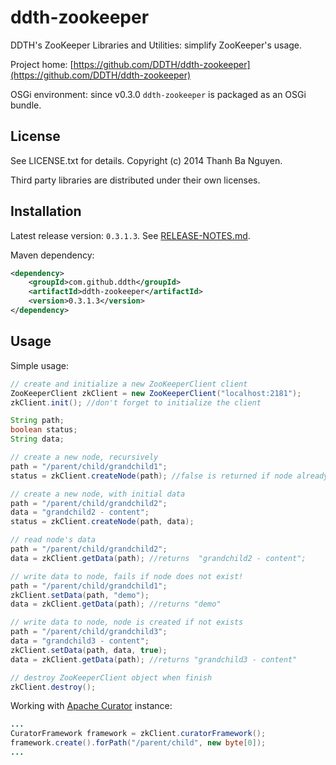 ddth-zookeeper
==============

DDTH's ZooKeeper Libraries and Utilities: simplify ZooKeeper's usage.

Project home:
[https://github.com/DDTH/ddth-zookeeper](https://github.com/DDTH/ddth-zookeeper)

OSGi environment: since v0.3.0 `ddth-zookeeper` is packaged as an OSGi bundle.


## License ##

See LICENSE.txt for details. Copyright (c) 2014 Thanh Ba Nguyen.

Third party libraries are distributed under their own licenses.


## Installation #

Latest release version: `0.3.1.3`. See [RELEASE-NOTES.md](RELEASE-NOTES.md).

Maven dependency:

```xml
<dependency>
	<groupId>com.github.ddth</groupId>
	<artifactId>ddth-zookeeper</artifactId>
	<version>0.3.1.3</version>
</dependency>
```


## Usage ##

Simple usage:

```java
// create and initialize a new ZooKeeperClient client
ZooKeeperClient zkClient = new ZooKeeperClient("localhost:2181");
zkClient.init(); //don't forget to initialize the client

String path;
boolean status;
String data;

// create a new node, recursively
path = "/parent/child/grandchild1";
status = zkClient.createNode(path); //false is returned if node already exists

// create a new node, with initial data
path = "/parent/child/grandchild2";
data = "grandchild2 - content";
status = zkClient.createNode(path, data);

// read node's data
path = "/parent/child/grandchild2";
data = zkClient.getData(path); //returns  "grandchild2 - content";

// write data to node, fails if node does not exist!
path = "/parent/child/grandchild1";
zkClient.setData(path, "demo");
data = zkClient.getData(path); //returns "demo"

// write data to node, node is created if not exists
path = "/parent/child/grandchild3";
data = "grandchild3 - content";
zkClient.setData(path, data, true);
data = zkClient.getData(path); //returns "grandchild3 - content"

// destroy ZooKeeperClient object when finish
zkClient.destroy();
```

Working with [Apache Curator](http://curator.apache.org/index.html) instance:

```java
...
CuratorFramework framework = zkClient.curatorFramework();
framework.create().forPath("/parent/child", new byte[0]);
...
```